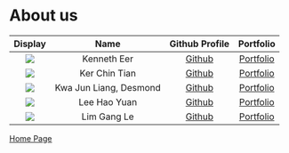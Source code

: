 # About us

|Display | Name | Github Profile | Portfolio| 
|:--------:|:----:|:--------------:|:---------:|
|![](https://via.placeholder.com/100.png?text=Photo) | Kenneth Eer | [Github](https://github.com/KennethEer) | [Portfolio](team/kennetheer.md)|
|![](https://via.placeholder.com/100.png?text=Photo) | Ker Chin Tian | [Github](https://github.com/kerct) | [Portfolio](team/kerct.md)|
|![](https://via.placeholder.com/100.png?text=Photo) | Kwa Jun Liang, Desmond | [Github](https://github.com/) | [Portfolio](team/johndoe.md)|
|![](https://via.placeholder.com/100.png?text=Photo) | Lee Hao Yuan | [Github](https://github.com/lhydl) | [Portfolio](team/lhydl.md)|
|![](https://via.placeholder.com/100.png?text=Photo) | Lim Gang Le | [Github](https://github.com/) | [Portfolio](team/limgl1998.md)|

[Home Page](https://ay2021s1-cs2113t-f12-4.github.io/tp/)